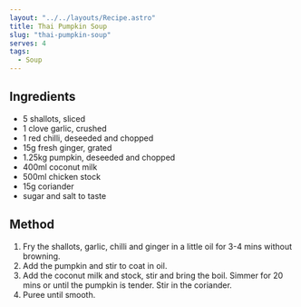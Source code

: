 ```yaml
---
layout: "../../layouts/Recipe.astro"
title: Thai Pumpkin Soup
slug: "thai-pumpkin-soup"
serves: 4
tags:
  - Soup
---
```


## Ingredients

- 5 shallots, sliced
- 1 clove garlic, crushed
- 1 red chilli, deseeded and chopped
- 15g fresh ginger, grated
- 1.25kg pumpkin, deseeded and chopped
- 400ml coconut milk
- 500ml chicken stock
- 15g coriander 
- sugar and salt to taste

## Method

1. Fry the shallots, garlic, chilli and ginger in a little oil for 3-4 mins without browning.
1. Add the pumpkin and stir to coat in oil.
1. Add the coconut milk and stock, stir and bring the boil. Simmer for 20 mins or until the pumpkin is tender. Stir in the coriander.
1. Puree until smooth.